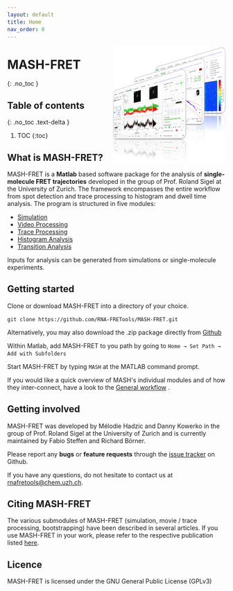 ```yaml
---
layout: default
title: Home
nav_order: 0
---
```



<img src="assets/images/mash-fret_logo_500px.png" width="260" style="float:right"/>

# MASH-FRET
{: .no_toc }

## Table of contents
{: .no_toc .text-delta }

1. TOC
{:toc}



## What is MASH-FRET?
MASH-FRET is a **Matlab** based software package for the analysis of **single-molecule FRET trajectories** developed in the group of Prof. Roland Sigel at the University of Zurich. The framework encompasses the entire workflow from spot detection and trace processing to histogram and dwell time analysis. The program is structured in five modules:
- [Simulation](simulation/simulation)
- [Video Processing](movie-processing/movie-processing)
- [Trace Processing](trace-processing/trace-processing)
- [Histogram Analysis](histogram-analysis/histogram-analysis)
- [Transition Analysis](transition-analysis/transition-analysis)

Inputs for analysis can be generated from simulations or single-molecule experiments.


## Getting started

Clone or download MASH-FRET into a directory of your choice.
```
git clone https://github.com/RNA-FRETools/MASH-FRET.git
```
Alternatively, you may also download the .zip package directly from [Github](https://github.com/RNA-FRETools/MASH-FRET)

Within Matlab, add MASH-FRET to you path by going to `Home → Set Path → Add with Subfolders`

Start MASH-FRET by typing `MASH` at the MATLAB command prompt.

If you would like a quick overview of MASH's individual modules and of how they inter-connect, have a look to the [General workflow](Getting_started.html#genwkflw) .


## Getting involved

MASH-FRET was developed by Mélodie Hadzic and Danny Kowerko in the group of Prof. Roland Sigel at the University of Zurich and is currently maintained by Fabio Steffen and Richard Börner.

Please report any **bugs** or **feature requests** through the [issue tracker](https://github.com/RNA-FRETools/MASH-FRET/issues) on Github.

If you have any questions, do not hesitate to contact us at rnafretools@chem.uzh.ch.


## Citing MASH-FRET

The various submodules of MASH-FRET (simulation, movie / trace processing, bootstrapping) have been described in several articles. If you use MASH-FRET in your work, please refer to the respective publication listed [here](citations.html).


## Licence
MASH-FRET is licensed under the GNU General Public License (GPLv3)
